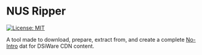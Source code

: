 # NUS Ripper
[![License: MIT](https://img.shields.io/badge/license-MIT-blue.svg)](https://choosealicense.com/licenses/mit/)

A tool made to download, prepare, extract from, and create a complete [No-Intro](https://no-intro.org/) dat for DSiWare CDN content.
